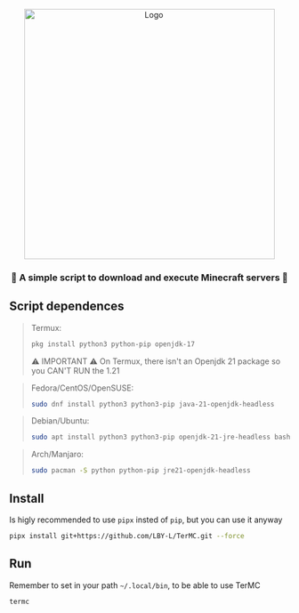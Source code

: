 <p align="center"><a href="https://github.com/LBY-L/TerMC"><img src="https://github.com/user-attachments/assets/a90c8c78-f223-4922-90f8-c6cb5b049722" alt="Logo" height="450"/></a></p>

<h3 align="center">🎇 A simple script to download and execute Minecraft servers 🎇</h3>


## Script dependences

> Termux:
> ```bash
> pkg install python3 python-pip openjdk-17
> ```
> ⚠️ IMPORTANT ⚠️ On Termux, there isn't an Openjdk 21 package so you CAN'T RUN the 1.21

> Fedora/CentOS/OpenSUSE:
> ```bash
> sudo dnf install python3 python3-pip java-21-openjdk-headless
> ```

> Debian/Ubuntu:
> ```bash
> sudo apt install python3 python3-pip openjdk-21-jre-headless bash
> ```

> Arch/Manjaro:
> ```bash
> sudo pacman -S python python-pip jre21-openjdk-headless
> ```

## Install
Is higly recommended to use `pipx` insted of `pip`, but you can use it anyway
```bash
pipx install git+https://github.com/LBY-L/TerMC.git --force
```

## Run
Remember to set in your path `~/.local/bin`, to be able to use TerMC
```bash
termc
```
